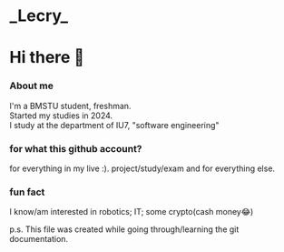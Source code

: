 <!-- i using this faile for take a course github documentation -->
# \_Lecry\_
# Hi there 👋
### About me
I'm a BMSTU student, freshman.<br>
Started my studies in 2024.<br> <!-- Woa '<br>' make a line feed-->
I study at the department of IU7, "software engineering"<br>
### for what this github account?
for everything in my live :). project/study/exam and for everything else.
### fun fact
I know/am interested in robotics; IT; some crypto(cash money😂)<bk>

p.s. This file was created while going through/learning the git documentation.
<!-- this syntax for comments -->
<!-- i don't know markdown i will study this in futers))) -->
